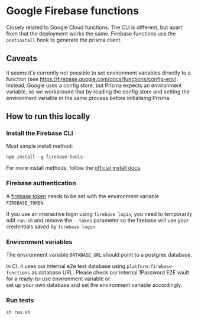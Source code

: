 # Google Firebase functions

Closely related to Google Cloud functions. The CLI is different, but apart from that the deployment works the same. Firebase functions use the `postinstall` hook to generate the prisma client.

## Caveats

It seems it's currently not possible to set environment variables directly to a function (see https://firebase.google.com/docs/functions/config-env). Instead, Google uses a config store, but Prisma expects an environment variable, so we workaround that by reading the config store and setting the environment variable in the same process before initialising Prisma.

## How to run this locally

### Install the Firebase CLI

Most simple install method:

```shell script
npm install -g firebase-tools
```

For more install methods, follow the [official install docs](https://firebase.google.com/docs/cli).

### Firebase authentication

A [firebase token](https://firebase.google.com/docs/cli#cli-ci-systems) needs to be set with the environment variable `FIREBASE_TOKEN`.

If you use an interactive login using `firebase login`, you need to temporarily edit `run.sh` and remove the `--token` parameter so the firebase will use your credentials saved by `firebase login`.

### Environment variables

The environment variable `DATABASE_URL` should point to a postgres database.

In CI, it uses our internal e2e test database using `platform-firebase-functions` as database URL.
Please check our internal 1Password E2E vault for a ready-to-use environment variable or  
set up your own database and set the environment variable accordingly.

### Run tests

```shell script
sh run.sh
```
